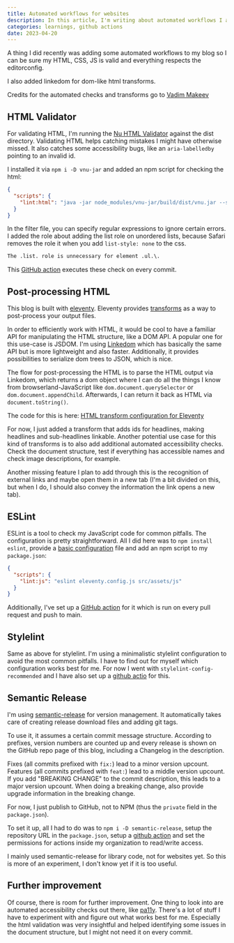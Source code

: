 ```yaml
---
title: Automated workflows for websites
description: In this article, I'm writing about automated workflows I added to this blog.
categories: learnings, github actions
date: 2023-04-20
---
```

A thing I did recently was adding some automated workflows to my blog so I can be sure my HTML, CSS, JS is valid and everything respects the editorconfig.

I also added linkedom for dom-like html transforms.

Credits for the automated checks and transforms go to [Vadim Makeev](https://pepelsbey.dev)

## HTML Validator

For validating HTML, I'm running the [Nu HTML Validator](https://validator.w3.org/nu/) against the dist directory. Validating HTML helps catching mistakes I might have otherwise missed. It also catches some accessibility bugs, like an `aria-labelledby` pointing to an invalid id.

I installed it via `npm i -D vnu-jar` and added an npm script for checking the html:

```json
{
  "scripts": {
    "lint:html": "java -jar node_modules/vnu-jar/build/dist/vnu.jar --skip-non-html --filterfile .vnurc dist"
  }
}
```

In the filter file, you can specify regular expressions to ignore certain errors. I added the role about adding the list role on unordered lists, because Safari removes the role it when you add `list-style: none` to the css. 

```txt
The .list. role is unnecessary for element .ul.\.
```

This [GitHub action](https://github.com/lea-lgbt/blog/blob/main/.github/workflows/lint-html.yml) executes these check on every commit.

## Post-processing HTML 

This blog is built with [eleventy](https://11ty.dev). Eleventy provides [transforms](https://www.11ty.dev/docs/config/#transforms) as a way to post-process your output files.

In order to efficiently work with HTML, it would be cool to have a familiar API for manipulating the HTML structure, like a DOM API. A popular one for this use-case is JSDOM. I'm using [Linkedom](https://webreflection.medium.com/linkedom-a-jsdom-alternative-53dd8f699311) which has basically the same API but is more lightweight and also faster. Additionally, it provides possibilities to serialize dom trees to JSON, which is nice. 

The flow for post-processing the HTML is to parse the HTML output via Linkedom, which returns a dom object where I can do all the things I know from browserland-JavaScript like `dom.document.querySelector` or `dom.document.appendChild`. Afterwards, I can return it back as HTML via `document.toString()`.

The code for this is here: [HTML transform configuration for Eleventy](https://github.com/lea-lgbt/blog/blob/main/config/plugins/html-transform.js)

For now, I just added a transform that adds ids for headlines, making headlines and sub-headlines linkable. Another potential use case for this kind of transforms is to also add additional automated accessibility checks. Check the document structure, test if everything has accessible names and check image descriptions, for example. 

Another missing feature I plan to add through this is the recognition of external links and maybe open them in a new tab (I'm a bit divided on this, but when I do, I should also convey the information the link opens a new tab). 

## ESLint 

ESLint is a tool to check my JavaScript code for common pitfalls. The configuration is pretty straightforward.
All I did here was to `npm install eslint`, provide a [basic configuration](https://github.com/lea-lgbt/blog/blob/main/.eslintrc.yml) file and add an npm script to my `package.json`:

```json
{
  "scripts": {
    "lint:js": "eslint eleventy.config.js src/assets/js"
  }
}
```

Additionally, I've set up a [GitHub action](https://github.com/lea-lgbt/blog/blob/main/.github/workflows/lint-js.yml) for it which is run on every pull request and push to main.

## Stylelint

Same as above for stylelint. I'm using a minimalistic stylelint configuration to avoid the most common pitfalls. I have to find out for myself which configuration works best for me. For now I went with `stylelint-config-recommended` and I have also set up a [github actio](https://github.com/lea-lgbt/blog/blob/main/.github/workflows/lint-css.yml) for this. 

## Semantic Release

I'm using [semantic-release](https://semantic-release.gitbook.io) for version management. It automatically takes care of creating release download files and adding git tags. 

To use it, it assumes a certain commit message structure. According to prefixes, version numbers are counted up and every release is shown on the GitHub repo page of this blog, including a Changelog in the description. 

Fixes (all commits prefixed with `fix:`) lead to a minor version upcount. Features (all commits prefixed with `feat:`) lead to a middle version upcount. If you add "BREAKING CHANGE" to the commit description, this leads to a major version upcount. When doing a breaking change, also provide upgrade information in the breaking change.

For now, I just publish to GitHub, not to NPM (thus the `private` field in the `package.json`). 

To set it up, all I had to do was to `npm i -D semantic-release`, setup the repository URL in the `package.json`, setup a [github action](https://github.com/lea-lgbt/blog/blob/main/.github/workflows/release.yml) and set the permissions for actions inside my organization to read/write access.

I mainly used semantic-release for library code, not for websites yet. So this is more of an experiment, I don't know yet if it is too useful.

## Further improvement

Of course, there is room for further improvement. One thing to look into are automated accessibility checks out there, like [pa11y](https://pa11y.org/).
There's a lot of stuff I have to experiment with and figure out what works best for me. Especially the html validation was very insightful and helped identifying some issues in the document structure, but I might not need it on every commit.
